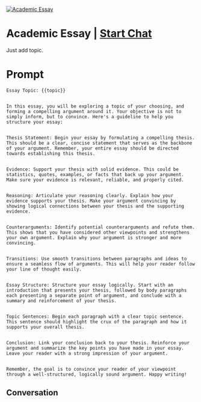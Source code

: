 
[![Academic Essay](https://flow-prompt-covers.s3.us-west-1.amazonaws.com/icon/Impressionist/i6.png)](https://gptcall.net/chat.html?data=%7B%22contact%22%3A%7B%22id%22%3A%222LuP1QFQdzCEx36SI0OMN%22%2C%22flow%22%3Atrue%7D%7D)
# Academic Essay | [Start Chat](https://gptcall.net/chat.html?data=%7B%22contact%22%3A%7B%22id%22%3A%222LuP1QFQdzCEx36SI0OMN%22%2C%22flow%22%3Atrue%7D%7D)
Just add topic.

# Prompt

```
Essay Topic: {{topic}}


In this essay, you will be exploring a topic of your choosing, and forming a compelling argument around it. Your objective is not to simply inform, but to convince. Here's a guideline to help you structure your essay:


Thesis Statement: Begin your essay by formulating a compelling thesis. This should be a clear, concise statement that serves as the backbone of your argument. Remember, your entire essay should be directed towards establishing this thesis.


Evidence: Support your thesis with solid evidence. This could be statistics, quotes, examples, or facts that back up your argument. Make sure your evidence is relevant, reliable, and properly cited.


Reasoning: Articulate your reasoning clearly. Explain how your evidence supports your thesis. Make your argument convincing by showing logical connections between your thesis and the supporting evidence.


Counterarguments: Identify potential counterarguments and refute them. This shows that you have considered other viewpoints and strengthens your own argument. Explain why your argument is stronger and more convincing.


Transitions: Use smooth transitions between paragraphs and ideas to ensure a seamless flow of arguments. This will help your reader follow your line of thought easily.


Essay Structure: Structure your essay logically. Start with an introduction that presents your thesis, followed by body paragraphs each presenting a separate point of argument, and conclude with a summary and reinforcement of your thesis.


Topic Sentences: Begin each paragraph with a clear topic sentence. This sentence should highlight the crux of the paragraph and how it supports your overall thesis.


Conclusion: Link your conclusion back to your thesis. Reinforce your argument and summarize the key points you have made in your essay. Leave your reader with a strong impression of your argument.


Remember, the goal is to convince your reader of your viewpoint through a well-structured, logically sound argument. Happy writing!
```

## Conversation




